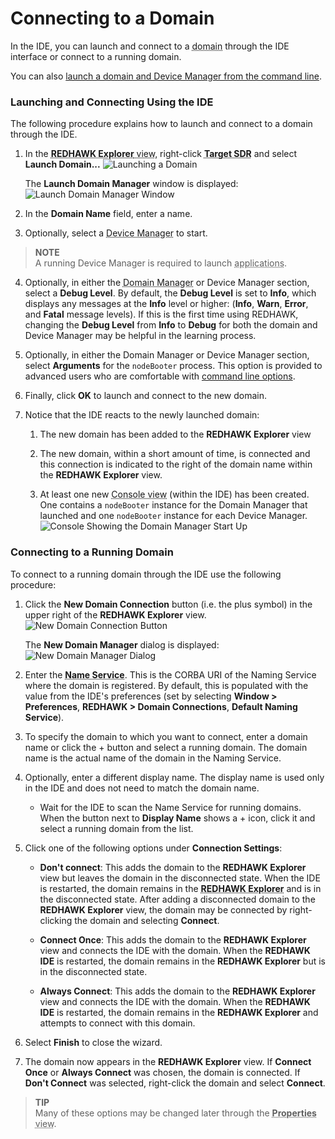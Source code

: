 # Connecting to a Domain

In the IDE, you can launch and connect to a <abbr title="See Glossary.">domain</abbr> through the IDE interface or connect to a running domain.

You can also [launch a domain and Device Manager from the command line](../runtime-environment/domain-manager.html#launching-a-domain-manager-from-the-command-line).

### Launching and Connecting Using the IDE

The following procedure explains how to launch and connect to a domain through the IDE.

1.  In the <abbr title="See Glossary.">**REDHAWK Explorer** view</abbr>, right-click **<abbr title="See Glossary.">Target SDR</abbr>** and select **Launch Domain...**
![Launching a Domain](img/REDHAWK_Launch_domain.png)

    The **Launch Domain Manager** window is displayed:
![Launch Domain Manager Window](img/SelectDomMgr.png)

2.  In the **Domain Name** field, enter a name.

3.  Optionally, select a <abbr title="See Glossary.">Device Manager</abbr> to start.

> **NOTE**  
> A running Device Manager is required to launch <abbr title="See Glossary.">applications</abbr>.  

4.  Optionally, in either the <abbr title="See Glossary.">Domain Manager</abbr> or Device Manager section, select a **Debug Level**. By default, the **Debug Level** is set to **Info**, which displays any messages at the **Info** level or higher: (**Info**, **Warn**, **Error**, and **Fatal** message levels). If this is the first time using REDHAWK, changing the **Debug Level** from **Info** to **Debug** for both the domain and Device Manager may be helpful in the learning process.

5.  Optionally, in either the Domain Manager or Device Manager section, select **Arguments** for the `nodeBooter` process. This option is provided to advanced users who are comfortable with [command line options](../runtime-environment/_index.html).

6.  Finally, click **OK** to launch and connect to the new domain.

7.  Notice that the IDE reacts to the newly launched domain:

    1.  The new domain has been added to the **REDHAWK Explorer** view

    2.  The new domain, within a short amount of time, is connected and this connection is indicated to the right of the domain name within the **REDHAWK Explorer** view.

    3.  At least one new <abbr title="See Glossary.">Console view</abbr> (within the IDE) has been created. One contains a `nodeBooter` instance for the Domain Manager that launched and one `nodeBooter` instance for each Device Manager.
![Console Showing the Domain Manager Start Up](img/REDHAWK_Domain_Console.png)

### Connecting to a Running Domain

To connect to a running domain through the IDE use the following procedure:

1.  Click the **New Domain Connection** button (i.e. the plus symbol) in the upper right of the **REDHAWK Explorer** view.
![New Domain Connection Button](img/NewDomainConnection.png)

    The **New Domain Manager** dialog is displayed:
![New Domain Manager Dialog](img/REDHAWK_New_Domain_Wizard.png)

2.  Enter the <abbr title="See Glossary.">**Name Service**</abbr>. This is the CORBA URI of the Naming Service where the domain is registered. By default, this is populated with the value from the IDE's preferences (set by selecting **Window > Preferences**, **REDHAWK > Domain Connections**, **Default Naming Service**).

3.  To specify the domain to which you want to connect, enter a domain name or click the + button and select a running domain. The domain name is the actual name of the domain in the Naming Service.

4. Optionally, enter a different display name. The display name is used only in the IDE and does not need to match the domain name.

      - Wait for the IDE to scan the Name Service for running domains. When the button next to **Display Name** shows a + icon, click it and select a running domain from the list.

5.  Click one of the following options under **Connection Settings**:

      - **Don't connect**: This adds the domain to the **REDHAWK Explorer** view but leaves the domain in the disconnected state. When the IDE is restarted, the domain remains in the <abbr title="See Glossary.">**REDHAWK Explorer**</abbr> and is in the disconnected state. After adding a disconnected domain to the **REDHAWK Explorer** view, the domain may be connected by right-clicking the domain and selecting **Connect**.

      - **Connect Once**: This adds the domain to the **REDHAWK Explorer** view and connects the IDE with the domain. When the **REDHAWK IDE** is restarted, the domain remains in the **REDHAWK Explorer** but is in the disconnected state.

      - **Always Connect**: This adds the domain to the **REDHAWK Explorer** view and connects the IDE with the domain. When the **REDHAWK IDE** is restarted, the domain remains in the **REDHAWK Explorer** and attempts to connect with this domain.

6.  Select **Finish** to close the wizard.

7.  The domain now appears in the **REDHAWK Explorer** view. If **Connect Once** or **Always Connect** was chosen, the domain is connected. If **Don't Connect** was selected, right-click the domain and select **Connect**.

> **TIP**  
> Many of these options may be changed later through the <abbr title="See Glossary.">**Properties** view</abbr>.  

